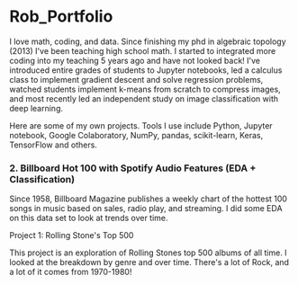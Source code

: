 # Rob_Portfolio

I love math, coding, and data. Since finishing my phd in algebraic topology (2013) I've been teaching high school math. I started to integrated more coding into my teaching 5 years ago and have not looked back! I've introduced entire grades of students to Jupyter notebooks, led a calculus class to implement gradient descent and solve regression problems, watched students implement k-means from scratch to compress images, and most recently led an independent study on image classification with deep learning.

Here are some of my own projects. Tools I use include Python, Jupyter notebook, Google Colaboratory, NumPy, pandas, scikit-learn, Keras, TensorFlow and others.
 
### 2. Billboard Hot 100 with Spotify Audio Features (EDA + Classification)

Since 1958, Billboard Magazine publishes a weekly chart of the hottest 100 songs in music based on sales, radio play, and streaming. I did some EDA on this data set to look at trends over time.

Project 1: Rolling Stone's Top 500 

  This project is an exploration of Rolling Stones top 500 albums of all time. I looked at the breakdown by genre and over time. There's a lot of Rock, and a lot of it comes from 1970-1980! 

